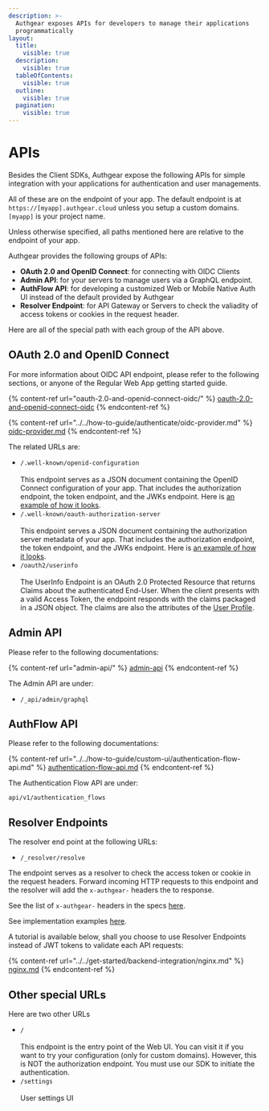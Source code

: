 ```yaml
---
description: >-
  Authgear exposes APIs for developers to manage their applications
  programmatically
layout:
  title:
    visible: true
  description:
    visible: true
  tableOfContents:
    visible: true
  outline:
    visible: true
  pagination:
    visible: true
---
```


# APIs

Besides the Client SDKs, Authgear expose the following APIs for simple integration with your applications for authentication and user managements.

All of these are on the endpoint of your app. The default endpoint is at `https://[myapp].authgear.cloud` unless you setup a custom domains. `[myapp]` is your project name.

Unless otherwise specified, all paths mentioned here are relative to the endpoint of your app.

Authgear provides the following groups of APIs:

* **OAuth 2.0 and OpenID Connect**: for connecting with OIDC Clients
* **Admin API**: for your servers to manage users via a GraphQL endpoint.
* **AuthFlow API**: for developing a customized Web or Mobile Native Auth UI instead of the default provided by Authgear
* **Resolver Endpoint**: for API Gateway or Servers to check the valiadity of access tokens or cookies in the request header.

Here are all of the special path with each group of the API above.

## OAuth 2.0 and OpenID Connect

For more information about OIDC API endpoint, please refer to the following sections, or anyone of the Regular Web App getting started guide.

{% content-ref url="oauth-2.0-and-openid-connect-oidc/" %}
[oauth-2.0-and-openid-connect-oidc](oauth-2.0-and-openid-connect-oidc/)
{% endcontent-ref %}

{% content-ref url="../../how-to-guide/authenticate/oidc-provider.md" %}
[oidc-provider.md](../../how-to-guide/authenticate/oidc-provider.md)
{% endcontent-ref %}

The related URLs are:

* `/.well-known/openid-configuration`\
  \
  This endpoint serves as a JSON document containing the OpenID Connect configuration of your app. That includes the authorization endpoint, the token endpoint, and the JWKs endpoint. Here is [an example of how it looks](https://accounts.portal.authgear.com/.well-known/openid-configuration).
* `/.well-known/oauth-authorization-server`\
  \
  This endpoint serves a JSON document containing the authorization server metadata of your app. That includes the authorization endpoint, the token endpoint, and the JWKs endpoint. Here is [an example of how it looks](https://accounts.portal.authgear.com/.well-known/openid-configuration).
* `/oauth2/userinfo`\
  \
  The UserInfo Endpoint is an OAuth 2.0 Protected Resource that returns Claims about the authenticated End-User. When the client presents with a valid Access Token, the endpoint responds with the claims packaged in a JSON object. The claims are also the attributes of the [User Profile](../../how-to-guide/user-management/user-profile.md).

## Admin API

Please refer to the following documentations:

{% content-ref url="admin-api/" %}
[admin-api](admin-api/)
{% endcontent-ref %}

The Admin API are under:

* `/_api/admin/graphql`

## AuthFlow API

Please refer to the following documentations:

{% content-ref url="../../how-to-guide/custom-ui/authentication-flow-api.md" %}
[authentication-flow-api.md](../../how-to-guide/custom-ui/authentication-flow-api.md)
{% endcontent-ref %}

The Authentication Flow API are under:

`api/v1/authentication_flows`

## Resolver Endpoints

The resolver end point at the following URLs:

* `/_resolver/resolve`

The endpoint serves as a resolver to check the access token or cookie in the request headers. Forward incoming HTTP requests to this endpoint and the resolver will add the `x-authgear-` headers the to response.

See the list of `x-authgear-` headers in the specs [here](https://github.com/authgear/authgear-server/blob/master/docs/specs/api-resolver.md).

See implementation examples [here](../../get-started/backend-integration/nginx.md).

A tutorial is available below, shall you choose to use Resolver Endpoints instead of JWT tokens to validate each API requests:

{% content-ref url="../../get-started/backend-integration/nginx.md" %}
[nginx.md](../../get-started/backend-integration/nginx.md)
{% endcontent-ref %}

## Other special URLs

Here are two other URLs

* `/`\
  \
  This endpoint is the entry point of the Web UI. You can visit it if you want to try your configuration (only for custom domains). However, this is NOT the authorization endpoint. You must use our SDK to initiate the authentication.
* `/settings`\
  \
  User settings UI
